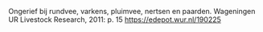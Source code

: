 Ongerief bij rundvee, varkens, pluimvee, nertsen en paarden. Wageningen UR Livestock Research, 2011: p. 15 https://edepot.wur.nl/190225    